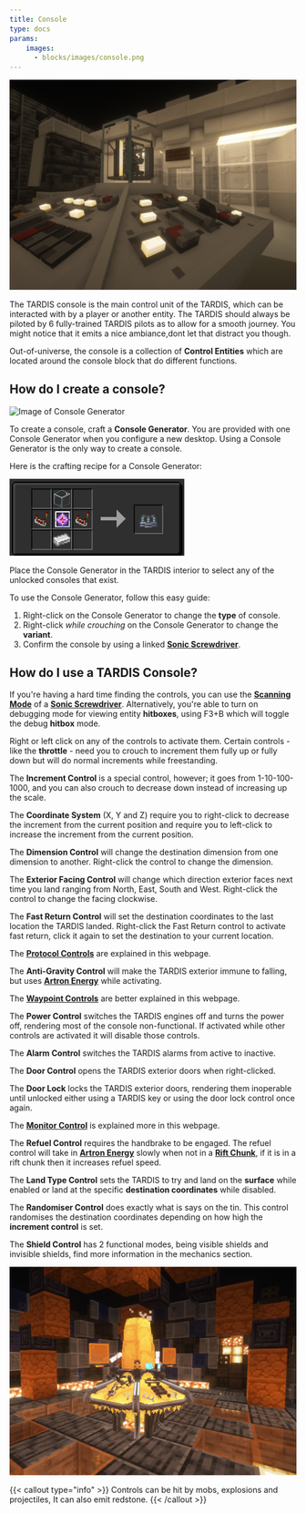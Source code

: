 ```yaml
---
title: Console
type: docs
params:
    images:
      - blocks/images/console.png
---
```


![Image of Console Generator](images/console.png)

The TARDIS console is the main control unit of the TARDIS, which can be interacted with by a player or another entity. The TARDIS should always be piloted by 6 fully-trained TARDIS pilots as to allow for a smooth journey.
You might notice that it emits a nice ambiance,dont let that distract you though.

Out-of-universe, the console is a collection of **Control Entities** which are located around the console block that do different functions.

## How do I create a console?
![Image of Console Generator](images/console/generator.png)

To create a console, craft a **Console Generator**. You are provided with one Console Generator when you configure a new desktop. Using a Console Generator is the only way to create a console. 

Here is the crafting recipe for a Console Generator:

![Capaldi Sonic Screwdriver](images/console/generator-recipe.png)

Place the Console Generator in the TARDIS interior to select any of the unlocked consoles that exist.

To use the Console Generator, follow this easy guide:
1. Right-click on the Console Generator to change the **type** of console.
2. Right-click *while crouching* on the Console Generator to change the **variant**.
3. Confirm the console by using a linked [**Sonic Screwdriver**](../../items/sonic).


## How do I use a TARDIS Console?
If you're having a hard time finding the controls, you can use the [**Scanning Mode**](../../items/sonic#scanning-mode) of a [**Sonic Screwdriver**](../../items/sonic). Alternatively, you're able to turn on debugging mode for viewing entity **hitboxes**, using F3+B which will toggle the debug **hitbox** mode.

Right or left click on any of the controls to activate them. Certain controls - like the **throttle** - need you to crouch to increment them fully up or fully down but will do normal increments while freestanding.

The **Increment Control** is a special control, however; it goes from 1-10-100-1000, and you can also crouch to decrease down instead of increasing up the scale.

The **Coordinate System** (X, Y and Z) require you to right-click to decrease the increment from the current position and require you to left-click to increase the increment from the current position. 

The **Dimension Control** will change the destination dimension from one dimension to another. Right-click the control to change the dimension.

The **Exterior Facing Control** will change which direction exterior faces next time you land ranging from North, East, South and West. Right-click the control to change the facing clockwise.

The **Fast Return Control** will set the destination coordinates to the last location the TARDIS landed. Right-click the Fast Return control to activate fast return, click it again to set the destination to your current location.

The [**Protocol Controls**](../../mechanics/tardis/protocals) are explained in this webpage.

The **Anti-Gravity Control** will make the TARDIS exterior immune to falling, but uses [**Artron Energy**](../../mechanics/artron) while activating.

The [**Waypoint Controls**](../../items/sonic) are better explained in this webpage.

The **Power Control** switches the TARDIS engines off and turns the power off, rendering most of the console non-functional. If activated while other controls are activated it will disable those controls.

The **Alarm Control** switches the TARDIS alarms from active to inactive.

The **Door Control** opens the TARDIS exterior doors when right-clicked.

The **Door Lock** locks the TARDIS exterior doors, rendering them inoperable until unlocked either using a TARDIS key or using the door lock control once again.

The [**Monitor Control**](../monitor) is explained more in this webpage.

The **Refuel Control** requires the handbrake to be engaged. The refuel control will take in [**Artron Energy**](../../mechanics/artron) slowly when not in a [**Rift Chunk**](../../mechanics/rift-chunks), if it is in a rift chunk then it increases refuel speed.

The **Land Type Control** sets the TARDIS to try and land on the **surface** while enabled or land at the specific **destination coordinates** while disabled.

The **Randomiser Control** does exactly what is says on the tin. This control randomises the destination coordinates depending on how high the **increment control** is set.

The **Shield Control** has 2 functional modes, being visible shields and invisible shields, find more information in the mechanics section.

![Default Console](images/console/console.png)

{{< callout type="info" >}}
  Controls can be hit by mobs, explosions and projectiles, It can also emit redstone.
{{< /callout >}}
